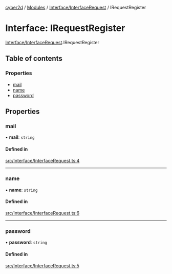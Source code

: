 [cyber2d](../README.md) / [Modules](../modules.md) / [Interface/InterfaceRequest](../modules/Interface_InterfaceRequest.md) / IRequestRegister

# Interface: IRequestRegister

[Interface/InterfaceRequest](../modules/Interface_InterfaceRequest.md).IRequestRegister

## Table of contents

### Properties

- [mail](Interface_InterfaceRequest.IRequestRegister.md#mail)
- [name](Interface_InterfaceRequest.IRequestRegister.md#name)
- [password](Interface_InterfaceRequest.IRequestRegister.md#password)

## Properties

### mail

• **mail**: `string`

#### Defined in

[src/Interface/InterfaceRequest.ts:4](https://github.com/Pldu78/Cyber2D-1/blob/f2bef66/src/Interface/InterfaceRequest.ts#L4)

___

### name

• **name**: `string`

#### Defined in

[src/Interface/InterfaceRequest.ts:6](https://github.com/Pldu78/Cyber2D-1/blob/f2bef66/src/Interface/InterfaceRequest.ts#L6)

___

### password

• **password**: `string`

#### Defined in

[src/Interface/InterfaceRequest.ts:5](https://github.com/Pldu78/Cyber2D-1/blob/f2bef66/src/Interface/InterfaceRequest.ts#L5)
